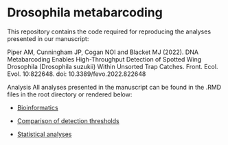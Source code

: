 # Drosophila metabarcoding

This repository contains the code required for reproducing the analyses presented in our manuscript:

Piper AM, Cunningham JP, Cogan NOI and Blacket MJ (2022). DNA Metabarcoding Enables High-Throughput Detection of Spotted Wing Drosophila (Drosophila suzukii) Within Unsorted Trap Catches. Front. Ecol. Evol. 10:822648. doi: 10.3389/fevo.2022.822648

Analysis
All analyses presented in the manuscript can be found in the .RMD files in the root directory or rendered below:

-   [Bioinformatics](https://alexpiper.github.io/Drosophila_metabarcoding/bioinformatics.html)

-   [Comparison of detection thresholds](https://alexpiper.github.io/Drosophila_metabarcoding/index_switching.html)

-   [Statistical analyses](https://alexpiper.github.io/Drosophila_metabarcoding/statistics.html)

